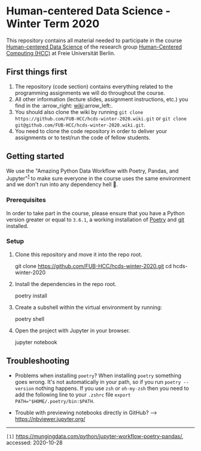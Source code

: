 # Human-centered Data Science - Winter Term 2020
This repository contains all material needed to participate in the course [Human-centered Data Science][1] of the research group [Human-Centered Computing (HCC)][2] at Freie Universität Berlin.

## First things first
1. The repository (code section) contains everything related to the programming assignments we will do throughout the course.
1. All other information (lecture slides, assignment instructions, etc.) you find in the :arrow\_right: [wiki][3]:arrow\_left:.
1. You should also clone the wiki by running `git clone https://github.com/FUB-HCC/hcds-winter-2020.wiki.git` or `git clone git@github.com/FUB-HCC/hcds-winter-2020.wiki.git`.
3. You need to clone the code repository in order to deliver your assignments or to test/run the code of fellow students.

## Getting started

We use the  "Amazing Python Data Workflow with Poetry, Pandas, and Jupyter"<sup>[1]</sup> to make sure everyone in the course uses the same environment and we don't run into any dependency hell :volcano:.

### Prerequisites

In order to take part in the course, please ensure that you have a Python version greater or equal to `3.6.1`, a working installation of [Poetry][4] and [git][5] installed.


### Setup

1. Clone this repository and move it into the repo root.

	git clone https://github.com/FUB-HCC/hcds-winter-2020.git
	cd hcds-winter-2020

1. Install the dependencies in the repo root.

	poetry install

1. Create a subshell within the virtual environment by running:

	poetry shell

1. Open the project with Jupyter in your browser.

	jupyter notebook

## Troubleshooting

* Problems when installing `poetry`? When installing `poetry` something goes wrong. It's not automatically in your path, so if you run `poetry --version` nothing happens. If you use `zsh` or `oh-my-zsh` then you need to add the following line to your `.zshrc` file `export PATH="$HOME/.poetry/bin:$PATH`.

* Trouble with previewing notebooks directly in GitHub? --\> https://nbviewer.jupyter.org/

---- 
`[1]` https://mungingdata.com/python/jupyter-workflow-poetry-pandas/, accessed: 2020-10-28

[1]:	https://www.mi.fu-berlin.de/en/inf/groups/hcc/teaching/winter_term_2020_21/course_human_centered_data_science.html
[2]:	https://www.mi.fu-berlin.de/en/inf/groups/hcc/index.html
[3]:	https://github.com/FUB-HCC/hcds-winter-2020/wiki
[4]:	https://python-poetry.org/docs/
[5]:	https://git-scm.com/book/en/v2/Getting-Started-Installing-Git
